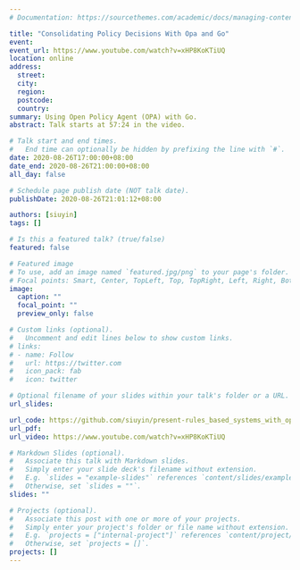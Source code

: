 ```yaml
---
# Documentation: https://sourcethemes.com/academic/docs/managing-content/

title: "Consolidating Policy Decisions With Opa and Go"
event:
event_url: https://www.youtube.com/watch?v=xHP8KoKTiUQ
location: online
address:
  street:
  city:
  region:
  postcode:
  country:
summary: Using Open Policy Agent (OPA) with Go.
abstract: Talk starts at 57:24 in the video.

# Talk start and end times.
#   End time can optionally be hidden by prefixing the line with `#`.
date: 2020-08-26T17:00:00+08:00
date_end: 2020-08-26T21:00:00+08:00
all_day: false

# Schedule page publish date (NOT talk date).
publishDate: 2020-08-26T21:01:12+08:00

authors: [siuyin]
tags: []

# Is this a featured talk? (true/false)
featured: false

# Featured image
# To use, add an image named `featured.jpg/png` to your page's folder. 
# Focal points: Smart, Center, TopLeft, Top, TopRight, Left, Right, BottomLeft, Bottom, BottomRight.
image:
  caption: ""
  focal_point: ""
  preview_only: false

# Custom links (optional).
#   Uncomment and edit lines below to show custom links.
# links:
# - name: Follow
#   url: https://twitter.com
#   icon_pack: fab
#   icon: twitter

# Optional filename of your slides within your talk's folder or a URL.
url_slides:

url_code: https://github.com/siuyin/present-rules_based_systems_with_open_policy_agent
url_pdf:
url_video: https://www.youtube.com/watch?v=xHP8KoKTiUQ

# Markdown Slides (optional).
#   Associate this talk with Markdown slides.
#   Simply enter your slide deck's filename without extension.
#   E.g. `slides = "example-slides"` references `content/slides/example-slides.md`.
#   Otherwise, set `slides = ""`.
slides: ""

# Projects (optional).
#   Associate this post with one or more of your projects.
#   Simply enter your project's folder or file name without extension.
#   E.g. `projects = ["internal-project"]` references `content/project/deep-learning/index.md`.
#   Otherwise, set `projects = []`.
projects: []
---
```

